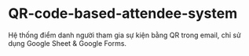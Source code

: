 # QR-code-based-attendee-system
Hệ thống điểm danh người tham gia sự kiện bằng QR trong email, chỉ sử dụng Google Sheet &amp; Google Forms.
